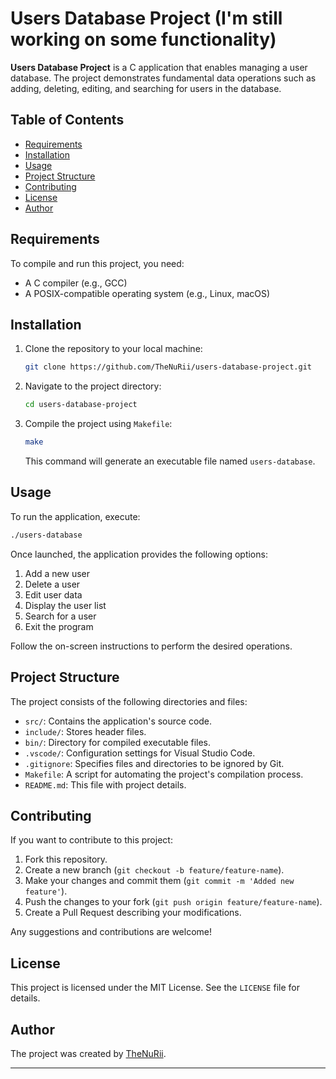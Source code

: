 
# Users Database Project (I'm still working on some functionality)

**Users Database Project** is a C application that enables managing a user database. The project demonstrates fundamental data operations such as adding, deleting, editing, and searching for users in the database.  

## Table of Contents  

- [Requirements](#requirements)  
- [Installation](#installation)  
- [Usage](#usage)  
- [Project Structure](#project-structure)  
- [Contributing](#contributing)  
- [License](#license)  
- [Author](#author)  

## Requirements  

To compile and run this project, you need:  

- A C compiler (e.g., GCC)  
- A POSIX-compatible operating system (e.g., Linux, macOS)  

## Installation  

1. Clone the repository to your local machine:  

   ```bash
   git clone https://github.com/TheNuRii/users-database-project.git
   ```  

2. Navigate to the project directory:  

   ```bash
   cd users-database-project
   ```  

3. Compile the project using `Makefile`:  

   ```bash
   make
   ```  

   This command will generate an executable file named `users-database`.  

## Usage  

To run the application, execute:  

```bash
./users-database
```  

Once launched, the application provides the following options:  

1. Add a new user  
2. Delete a user  
3. Edit user data  
4. Display the user list  
5. Search for a user  
6. Exit the program  

Follow the on-screen instructions to perform the desired operations.  

## Project Structure  

The project consists of the following directories and files:  

- `src/`: Contains the application's source code.  
- `include/`: Stores header files.  
- `bin/`: Directory for compiled executable files.  
- `.vscode/`: Configuration settings for Visual Studio Code.  
- `.gitignore`: Specifies files and directories to be ignored by Git.  
- `Makefile`: A script for automating the project's compilation process.  
- `README.md`: This file with project details.  

## Contributing  

If you want to contribute to this project:  

1. Fork this repository.  
2. Create a new branch (`git checkout -b feature/feature-name`).  
3. Make your changes and commit them (`git commit -m 'Added new feature'`).  
4. Push the changes to your fork (`git push origin feature/feature-name`).  
5. Create a Pull Request describing your modifications.  

Any suggestions and contributions are welcome!  

## License  

This project is licensed under the MIT License. See the `LICENSE` file for details.  

## Author  

The project was created by [TheNuRii](https://github.com/TheNuRii).  

---